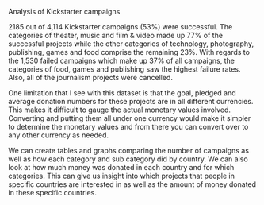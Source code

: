 Analysis of Kickstarter campaigns

2185 out of 4,114 Kickstarter campaigns (53%) were successful.  The categories of theater, music and film & video made up 77% of the successful projects while the other categories of technology, photography, publishing, games and food comprise the remaining 23%. With regards to the 1,530 failed campaigns which make up 37% of all campaigns, the categories of food, games and publishing saw the highest failure rates. Also, all of the journalism projects were cancelled.

One limitation that I see with this dataset is that the goal, pledged and average donation numbers for these projects are in all different currencies. This makes it difficult to gauge the actual monetary values involved. Converting and putting them all under one currency would make it simpler to determine the monetary values and from there you can convert over to any other currency as needed.

We can create tables and graphs comparing the number of campaigns as well as how each category and sub category did by country. We can also look at how much money was donated in each country and for which categories. This can give us insight into which projects that people in specific countries are interested in as well as the amount of money donated in these specific countries. 

